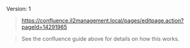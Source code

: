 Version: 1

> https://confluence.il2management.local/pages/editpage.action?pageId=14291965
 
> See the confluence guide above for details on how this works.